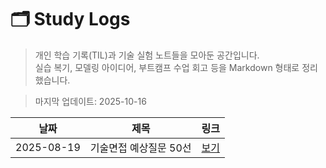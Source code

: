 # 🗂️ Study Logs
> 개인 학습 기록(TIL)과 기술 실험 노트들을 모아둔 공간입니다.  
> 실습 복기, 모델링 아이디어, 부트캠프 수업 회고 등을 Markdown 형태로 정리했습니다.

> 마지막 업데이트: 2025-10-16

| 날짜 | 제목 | 링크 |
|------|------|------|
| 2025-08-19 | 기술면접 예상질문 50선 | [보기](./2025-08-19_기술면접_예상질문_50선.md) |
